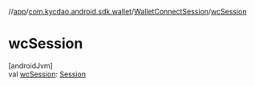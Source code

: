 //[app](../../../index.md)/[com.kycdao.android.sdk.wallet](../index.md)/[WalletConnectSession](index.md)/[wcSession](wc-session.md)

# wcSession

[androidJvm]\
val [wcSession](wc-session.md): [Session](../../com.kycdao.android.sdk.walletconnect/-session/index.md)

